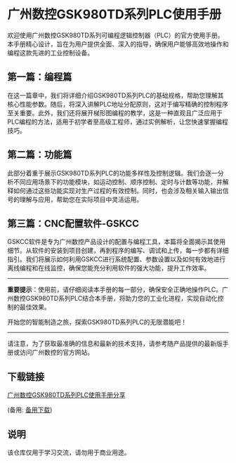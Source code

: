 # 广州数控GSK980TD系列PLC使用手册

欢迎使用广州数控GSK980TD系列可编程逻辑控制器（PLC）的官方使用手册。本手册精心设计，旨在为用户提供全面、深入的指导，确保用户能够高效地操作和编程这款先进的工业控制设备。

## 第一篇：编程篇

在这一篇章中，我们将详细介绍GSK980TD系列PLC的基础规格，帮助您理解其核心性能参数。随后，将深入讲解PLC地址分配原则，这对于编写精确的控制程序至关重要。此外，我们还将展开梯形图编程的教学，这是一种直观且广泛应用于PLC编程的方法，适用于初学者至高级工程师，通过实例解析，让您快速掌握编程技巧。

## 第二篇：功能篇

此部分着重于展示GSK980TD系列PLC的功能多样性及控制逻辑。我们会逐一分析不同应用场景下的功能模块，如运动控制、顺序控制、定时与计数等功能，并解释如何通过这些功能实现对生产过程的有效控制。同时，也会涉及相关输入输出信号的理解与应用，帮助您在实际项目中灵活运用。

## 第三篇：CNC配置软件-GSKCC

GSKCC软件是专为广州数控产品设计的配置与编程工具，本篇将全面揭示其使用细节。从软件的安装到项目创建，再到程序的编写、调试和上传，每一步都有详细指引。我们将展示如何利用GSKCC进行系统配置、参数设置以及如何有效地进行离线编程和在线监控，确保您能充分利用软件的强大功能，提升工作效率。

---

**重要提示**：使用前，请仔细阅读本手册的每一部分，确保安全正确地操作PLC。广州数控GSK980TD系列PLC结合本手册，将助力您的工业化进程，实现自动化控制的最佳效果。

开始您的智能制造之旅，探索GSK980TD系列PLC的无限潜能吧！

---

请注意，为了获取最准确的信息和最新的技术支持，请参考随产品提供的最新版手册或访问广州数控的官方网站。

## 下载链接
[广州数控GSK980TD系列PLC使用手册分享](https://pan.quark.cn/s/3d20814f1edd) 

(备用: [备用下载](https://pan.baidu.com/s/1j6KcNJaWQT5Nk1qkC3DIDg?pwd=1234))

## 说明

该仓库仅用于学习交流，请勿用于商业用途。
